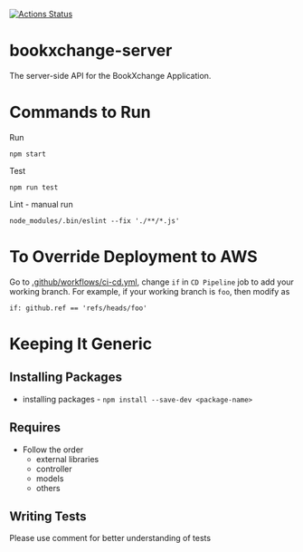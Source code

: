 [![Actions Status](https://github.com/shreyas-sriram/bookxchange-server/workflows/CI/CD/badge.svg)](https://github.com/shreyas-sriram/bookxchange-server/actions)

# bookxchange-server

The server-side API for the BookXchange Application.

# Commands to Run

Run

```
npm start
```

Test

```
npm run test
```

Lint - manual run

```
node_modules/.bin/eslint --fix './**/*.js'
```

# To Override Deployment to AWS

Go to [.github/workflows/ci-cd.yml](https://github.com/shreyas-sriram/bookxchange-server/blob/signup/.github/workflows/ci-cd.yaml), change `if` in `CD Pipeline` job to add your working branch. For example, if your working branch is `foo`, then modify as

```
if: github.ref == 'refs/heads/foo'
```

# Keeping It Generic

## Installing Packages

- installing packages - `npm install --save-dev <package-name>`

## Requires

- Follow the order
  - external libraries
  - controller
  - models
  - others

## Writing Tests

Please use comment for better understanding of tests
